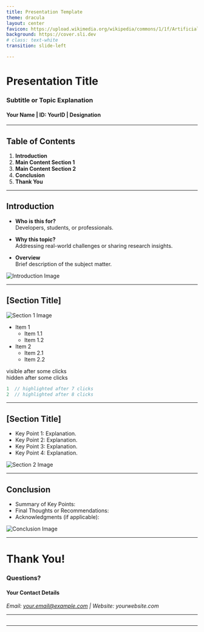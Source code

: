 ```yaml
---
title: Presentation Template
theme: dracula
layout: center
favicon: https://upload.wikimedia.org/wikipedia/commons/1/1f/Artificial_Intelligence.svg
background: https://cover.sli.dev
# class: text-white
transition: slide-left

---
```


<!-- Title Slide -->
<!-- <div style="text-align: center;"> -->
# Presentation Title
### Subtitle or Topic Explanation
#### Your Name | ID: YourID | Designation
<!-- _Date: {{new Date().toLocaleDateString()}}_ -->
<!-- </div> -->

<div class="h-full w-full" style="background-image: url('https://source.unsplash.com/featured/?technology,abstract'); background-size: cover; background-position: center;"></div>

---

## Table of Contents

1. **Introduction**
2. **Main Content Section 1**
3. **Main Content Section 2**
4. **Conclusion**
5. **Thank You**

---

<!-- Introduction Section -->
## Introduction

<Arrow v-bind="{ x1:10, y1:10, x2:200, y2:200 }" />
<div class="grid grid-cols-2 gap-6">
<div>

- **Who is this for?**  
  Developers, students, or professionals. <span class="v-click"/>

- **Why this topic?**  
  Addressing real-world challenges or sharing research insights. <span class="v-click"/>

- **Overview**  
  Brief description of the subject matter. <span class="v-click"/>

</div>
<div>
<img src="https://source.unsplash.com/featured/?team,discussion" alt="Introduction Image" class="rounded shadow" />
</div>
</div>

---

<!-- Main Content Section 1 -->
## [Section Title]

<div class="grid grid-cols-2 gap-6">
<div>
<img src="https://source.unsplash.com/featured/?technology,innovation" alt="Section 1 Image" class="rounded shadow" />
</div>
</div>

<v-clicks depth="2">

- Item 1
  - Item 1.1
  - Item 1.2
- Item 2
  - Item 2.1
  - Item 2.2

</v-clicks>
<v-click at="+1"><div> visible after some clicks </div></v-click>
<div v-click.hide="'-1'"> hidden after some clicks </div>

```js {none|1|2}{at:'+2'}
1  // highlighted after 7 clicks
2  // highlighted after 8 clicks
```

---

<!-- Main Content Section 2 -->
## [Section Title]

<div class="grid grid-cols-2 gap-6">
<div>

- Key Point 1: Explanation. <span class="v-click"/>
- Key Point 2: Explanation. <span class="v-click"/>
- Key Point 3: Explanation. <span class="v-click"/>
- Key Point 4: Explanation. <span class="v-click"/>

</div>
<div>
<img src="https://source.unsplash.com/featured/?ai,robots" alt="Section 2 Image" class="rounded shadow" />
</div>
</div>

---

<!-- Conclusion Section -->
## Conclusion

<div class="grid grid-cols-2 gap-6">
<div>

- Summary of Key Points: <span class="v-click"/>
- Final Thoughts or Recommendations: <span class="v-click"/>
- Acknowledgments (if applicable): <span class="v-click"/>

</div>
<div>
<img src="https://source.unsplash.com/featured/?summary,conclusion" alt="Conclusion Image" class="rounded shadow" />
</div>
</div>

---

<!-- Thank You Slide -->
# Thank You!
### Questions?
#### Your Contact Details  
_Email: your.email@example.com | Website: yourwebsite.com_

<div class="h-full w-full" style="background-image: url('https://source.unsplash.com/featured/?thankyou,abstract'); background-size: cover; background-position: center;"></div>

---

<img
  v-click
  class="absolute -bottom-9 -left-7 w-80 opacity-50"
  src="https://sli.dev/assets/arrow-bottom-left.svg"
  alt=""
/>

---